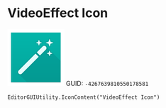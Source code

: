 # VideoEffect Icon
![](/img/VideoEffect%20Icon.png)
GUID: `-4267639810550178581`
```
EditorGUIUtility.IconContent("VideoEffect Icon")
```
